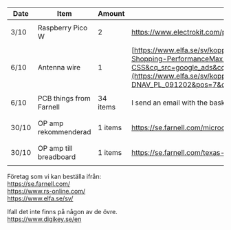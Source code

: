 | Date     | Item            |Amount           | Link          | Approved/ordered        | Received               | 
|----------|-----------------|-----------------|---------------|-------------------------|------------------------|
| 3/10       |Raspberry Pico W |   2            |https://www.electrokit.com/produkt/raspberry-pi-pico-wh/   | <ul><li>[X] </li></ul>  | <ul><li>[ ] </li></ul> | 
| 6/10     |Antenna wire     |    1             |[https://www.elfa.se/sv/koppartrad-008mm-o0-1mm-200g-block-cul-200-10/p/15550334?ext_cid=shgooaqsesv-Shopping-PerformanceMax-CSS&cq_src=google_ads&cq_cmp=20378176305&cq_con=&cq_term=&cq_med=pla&cq_plac=&cq_net=x&cq_pos=&cq_plt=gp](https://www.elfa.se/sv/koppartrad-2mm-o0-5mm-200g-block-cul-200-50/p/15550340?trackQuery=cat-DNAV_PL_091202&pos=7&origPos=7&origPageSize=50&track=true&sid=c45d05bc1ffd048eabe4de6b1947c5419f64ef63)                | <ul><li>[x] </li></ul>  | <ul><li>[x] </li></ul> | 
| 6/10     |PCB  things from Farnell     |34 items| I send an email with the basket and its also on git as "ShoppingBasket"                | <ul><li>[x] </li></ul>  | <ul><li>[x] </li></ul> | 
| 30/10     |OP amp rekommenderad    |1 items| https://se.farnell.com/microchip/mcp6l01ut-e-ot/ic-op-amp-1-0mhz-1-8v-sot23-5/dp/1852141?st=mcp6l01                | <ul><li>[x] </li></ul>  | <ul><li>[x] </li></ul> | 
| 30/10     |OP amp till breadboard     |1 items| https://se.farnell.com/texas-instruments/lm358p/ic-op-amp-dual-dip8-358/dp/3117074?st=lm358  | <ul><li>[x] </li></ul>  | <ul><li>[x] </li></ul> | 



Företag som vi kan beställa ifrån: <br>
https://se.farnell.com/ <br>
https://www.rs-online.com/ <br>
https://www.elfa.se/sv/<br>

Ifall det inte finns på någon av de övre. <br>
https://www.digikey.se/en
